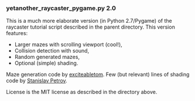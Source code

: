 ### yetanother_raycaster_pygame.py 2.0

This is a much more elaborate version (in Python 2.7/Pygame) of the raycaster tutorial script described in the parent directory. This version features:

- Larger mazes with scrolling viewport (cool!),
- Collision detection with sound,
- Random generated mazes,
- Optional (simple) shading.

Maze generation code by [exciteabletom](https://github.com/exciteabletom/mazegenerator).
Few (but relevant) lines of shading code by [Stanislav Petrov](https://github.com/StanislavPetrovV/Raycasting-3d-game-tutorial).

License is the MIT license as described in the directory above.
